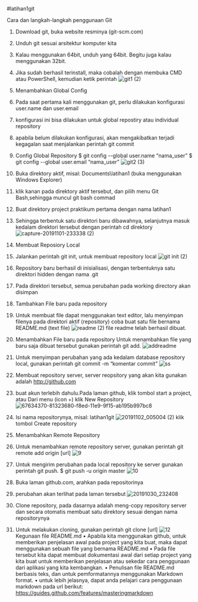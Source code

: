 #latihan1git

Cara dan langkah-langkah penggunaan Git
1. Download git, buka website resminya (git-scm.com)
2. Unduh git sesuai arsitektur komputer kita
3. Kalau menggunakan 64bit, unduh yang 64bit. Begitu juga kalau menggunakan 32bit.
4. Jika sudah berhasil terinstall, maka cobalah dengan membuka CMD atau PowerShell, kemudian ketik perintah
![git1 (2)](https://user-images.githubusercontent.com/57063216/68037727-f2f9ee00-fcfa-11e9-8086-17682f8fb190.png)
5. Menambahkan Global Config
6. Pada saat pertama kali menggunakan git, perlu dilakukan konfigurasi user.name dan user.email
7. konfigurasi ini bisa dilakukan untuk global repostiry atau individual repository
8. apabila belum dilakukan konfigurasi, akan mengakibatkan terjadi kegagalan saat menjalankan perintah git commit
9. Config Global Repository
$ git config --global user.name “nama_user”
$ git config --global user.email “nama_user”
![git2 (3)](https://user-images.githubusercontent.com/57063216/68038950-ab289600-fcfd-11e9-8fc9-0239671edf59.png)
10. Buka direktory aktif, misal: Documents\latihan1 (buka menggunakan Windows Explorer)
11. klik kanan pada direktory aktif tersebut, dan pilih menu Git Bash,sehingga muncul git bash commad
12. Buat direktory project praktikum pertama dengan nama latihan1
13. Sehingga terbentuk satu direktori baru dibawahnya, selanjutnya masuk kedalam direktori tersebut dengan perintah cd direktory
![capture-20191101-233338 (2)](https://user-images.githubusercontent.com/57063216/68040238-7ec24900-fd00-11e9-9f88-c3bbf6a9cb2d.png)
14. Membuat Reposiory Local
15. Jalankan perintah git init, untuk membuat repository local
![git init (2)](https://user-images.githubusercontent.com/57063216/68040919-f0e75d80-fd01-11e9-90c4-6e321b5aadb5.png)
16. Repository baru berhasil di inisialisasi, dengan terbentuknya satu direktori hidden dengan nama .git
17. Pada direktori tersebut, semua perubahan pada working directory akan disimpan
18. Tambahkan File baru pada repository
19. Untuk membuat file dapat menggunakan text editor, lalu menyimpan filenya pada direktori aktif (repository)
coba buat satu file bernama README.md (text file)
![readme (2)](https://user-images.githubusercontent.com/57063216/68041941-4b81b900-fd04-11e9-9bf7-004cecd445cf.png)
file readme telah berhasil dibuat.
20. Menambahkan File baru pada repository
Untuk menambahkan file yang baru saja dibuat tersebut gunakan perintah git add.
![addreadme](https://user-images.githubusercontent.com/57063216/68042453-82a49a00-fd05-11e9-99d3-a910ca1a1760.png)
21. Untuk menyimpan perubahan yang ada kedalam database repository local, gunakan perintah git commit -m “komentar commit”
![ss](https://user-images.githubusercontent.com/57063216/68042792-563d4d80-fd06-11e9-890f-8b6474380ff2.png)
22. Membuat repository server, server reopsitory yang akan kita gunakan adalah http://github.com
23. buat akun terlebih dahulu.Pada laman github, klik tombol start a project, atau Dari menu (icon +) klik New Repository
![67634370-81323680-f8ed-11e9-9f15-ab195b997bc8](https://user-images.githubusercontent.com/57063216/68043056-001cda00-fd07-11e9-8a2b-944b6756a89a.png)
24. Isi nama repositorynya, misal: latihan1git
![20191102_005004 (2)](https://user-images.githubusercontent.com/57063216/68045968-5bea6180-fd0d-11e9-895a-21fa98159a81.jpg)
klik tombol Create repository
25. Menambahkan Remote Repository
26. Untuk menambahkan remote repository server, gunakan perintah git remote add origin [url]
![9](https://user-images.githubusercontent.com/57063216/68044402-d3b68d00-fd09-11e9-9f0e-2ad912a11fb7.png)
27. Untuk mengirim perubahan pada local repository ke server gunakan perintah git push.
$ git push -u origin master
![10](https://user-images.githubusercontent.com/57063216/68044692-66efc280-fd0a-11e9-9cb8-d90ee0ae5a4d.png)

28. Buka laman github.com, arahkan pada repositorinya
29. perubahan akan terlihat pada laman tersebut
![20191030_232408](https://user-images.githubusercontent.com/57063216/68045280-b387cd80-fd0b-11e9-887f-56622e9fded5.jpg)
30. Clone repository, pada dasarnya adalah meng-copy repository server dan secara otomatis membuat satu direktory sesuai dengan nama repositorynya
31. Untuk melakukan cloning, gunakan perintah git clone [url]
![12](https://user-images.githubusercontent.com/57063216/68045573-648e6800-fd0c-11e9-9098-b41380a3365d.png)
Kegunaan file README.md
• Apabila kita menggunakan github, untuk memberikan penjelasan
awal pada project yang kita buat, maka dapat menggunakan sebuah
file yang bernama README.md
• Pada file tersebut kita dapat membuat dokumentasi awal dari setiap
project yang kita buat untuk memberikan penjelasan atau sekedar
cara penggunaan dari aplikasi yang kita kembangkan.
• Penulisan file README.md berbasis teks, dan untuk pemformatannya
menggunakan Markdown format.
• untuk lebih jelasnya, dapat anda pelajari cara penggunaan markdown
pada url berikut: https://guides.github.com/features/masteringmarkdown




















